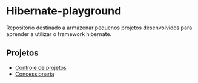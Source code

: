 # Hibernate-playground

Repositório destinado a armazenar pequenos projetos desenvolvidos para aprender 
a utilizar o framework hibernate.

## Projetos

- [Controle de projetos](controleprojetos)
- [Concessionaria](concessionaria)